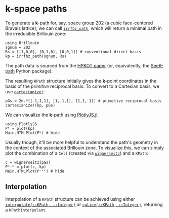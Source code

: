 # **k**-space paths

To generate a **k**-path for, say, space group 202 (a cubic face-centered Bravais lattice), we can call [`irrfbz_path`](@ref), which will return a minimal path in the irreducible Brillouin zone:
```@example kpath
using Brillouin
sgnum = 202
Rs = [[1,0,0], [0,1,0], [0,0,1]] # conventional direct basis
kp = irrfbz_path(sgnum, Rs)
```
The path data is sourced from the [HPKOT paper](http://dx.doi.org/10.1016/j.commatsci.2016.10.015) (or, equivalently, the [SeeK-path](https://github.com/giovannipizzi/seekpath) Python package).

The resulting `KPath` structure initially gives the **k**-point coordinates in the basis of the *primitive* reciprocal basis. To convert to a Cartesian basis, we use [`cartesianize!`](@ref):
```@example kpath
pGs = 2π.*[[-1,1,1], [1,-1,1], [1,1,-1]] # primitive reciprocal basis
cartesianize!(kp, pGs)
```
We can visualize the **k**-path using [PlotlyJS.jl](https://github.com/JuliaPlots/PlotlyJS.jl):
```@example kpath
using PlotlyJS
Pᵏ = plot(kp)
Main.HTMLPlot(Pᵏ) # hide
```

Usually though, it'll be more helpful to understand the path's geometry in the context of the associated Brillouin zone. To visualize this, we can simply plot the combination of a `Cell` (created via [`wignerseitz`](@ref)) and a `KPath`:
```@example kpath
c = wignerseitz(pGs)
Pᶜ⁺ᵏ = plot(c, kp)
Main.HTMLPlot(Pᶜ⁺ᵏ) # hide
```

## Interpolation
Interpolation of a `KPath` structure can be achieved using either [`interpolate(::KPath, ::Integer)`](@ref) or [`splice(::KPath, ::Integer)`](@ref), returning a `KPathInterpolant`.